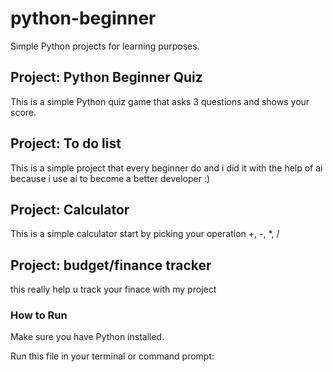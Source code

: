 # python-beginner

Simple Python projects for learning purposes.

## Project: Python Beginner Quiz

This is a simple Python quiz game that asks 3 questions and shows your score.

## Project: To do list

This is a simple project that every beginner do and i did it with the help of ai because i use ai to become a better developer :)

## Project: Calculator

This is a simple calculator start by picking your operation +, -, *, /

## Project: budget/finance tracker

this really help u track your finace with my project

### How to Run

Make sure you have Python installed.

Run this file in your terminal or command prompt:
